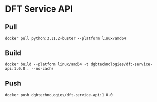 # DFT Service API


## Pull
```
docker pull python:3.11.2-buster --platform linux/amd64
```

## Build
```
docker build --platform linux/amd64 -t dgbtechnologies/dft-service-api:1.0.0 . --no-cache
```

## Push
```
docker push dgbtechnologies/dft-service-api:1.0.0
```